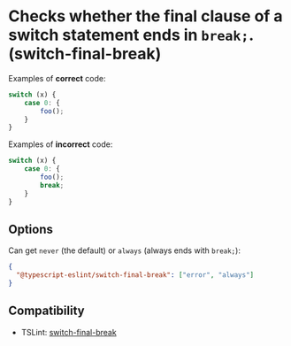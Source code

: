 # Checks whether the final clause of a switch statement ends in `break;`. (switch-final-break)

Examples of **correct** code:

```ts
switch (x) {
    case 0: {
        foo();
    }
}
```

Examples of **incorrect** code:

```ts
switch (x) {
    case 0: {
        foo();
        break;
    }
}
```

## Options

Can get `never` (the default) or `always` (always ends with `break;`):

```json
{
  "@typescript-eslint/switch-final-break": ["error", "always"]
}
```

## Compatibility

- TSLint: [switch-final-break](https://palantir.github.io/tslint/rules/switch-final-break/)
